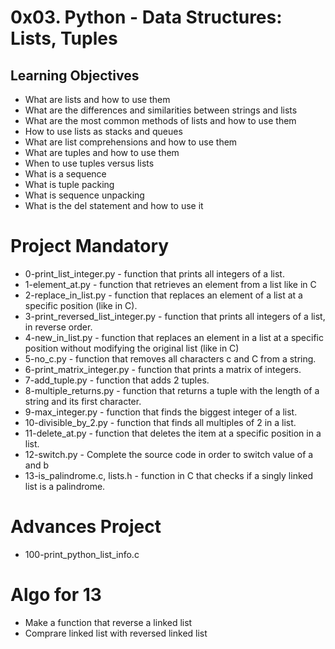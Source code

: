 # 0x03. Python - Data Structures: Lists, Tuples
## Learning Objectives
- What are lists and how to use them
- What are the differences and similarities between strings and lists
- What are the most common methods of lists and how to use them
- How to use lists as stacks and queues
- What are list comprehensions and how to use them
- What are tuples and how to use them
- When to use tuples versus lists
- What is a sequence
- What is tuple packing
- What is sequence unpacking
- What is the del statement and how to use it

# Project Mandatory
- 0-print_list_integer.py - function that prints all integers of a list.
- 1-element_at.py - function that retrieves an element from a list like in C
- 2-replace_in_list.py - function that replaces an element of a list at a specific position (like in C).
- 3-print_reversed_list_integer.py - function that prints all integers of a list, in reverse order.
- 4-new_in_list.py - function that replaces an element in a list at a specific position without modifying the original list (like in C)
- 5-no_c.py - function that removes all characters c and C from a string.
- 6-print_matrix_integer.py - function that prints a matrix of integers.
- 7-add_tuple.py - function that adds 2 tuples.
- 8-multiple_returns.py - function that returns a tuple with the length of a string and its first character.
- 9-max_integer.py - function that finds the biggest integer of a list.
- 10-divisible_by_2.py - function that finds all multiples of 2 in a list.
- 11-delete_at.py -  function that deletes the item at a specific position in a list.
- 12-switch.py - Complete the source code in order to switch value of a and b
- 13-is_palindrome.c, lists.h -  function in C that checks if a singly linked list is a palindrome.

# Advances Project
- 100-print_python_list_info.c


# Algo for 13
- Make a function that reverse a linked list
- Comprare linked list with reversed linked list


